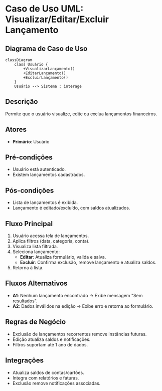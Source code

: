 # Caso de Uso UML: Visualizar/Editar/Excluir Lançamento

## Diagrama de Caso de Uso

```mermaid
classDiagram
    class Usuário {
        +VisualizarLançamento()
        +EditarLançamento()
        +ExcluirLançamento()
    }
    Usuário --> Sistema : interage
```

## Descrição
Permite que o usuário visualize, edite ou exclua lançamentos financeiros.

## Atores
- **Primário**: Usuário

## Pré-condições
- Usuário está autenticado.
- Existem lançamentos cadastrados.

## Pós-condições
- Lista de lançamentos é exibida.
- Lançamento é editado/excluído, com saldos atualizados.

## Fluxo Principal
1. Usuário acessa tela de lançamentos.
2. Aplica filtros (data, categoria, conta).
3. Visualiza lista filtrada.
4. Seleciona lançamento:
   - **Editar**: Atualiza formulário, valida e salva.
   - **Excluir**: Confirma exclusão, remove lançamento e atualiza saldos.
5. Retorna à lista.

## Fluxos Alternativos
- **A1**: Nenhum lançamento encontrado → Exibe mensagem "Sem resultados".
- **A2**: Dados inválidos na edição → Exibe erro e retorna ao formulário.

## Regras de Negócio
- Exclusão de lançamentos recorrentes remove instâncias futuras.
- Edição atualiza saldos e notificações.
- Filtros suportam até 1 ano de dados.

## Integrações
- Atualiza saldos de contas/cartões.
- Integra com relatórios e faturas.
- Exclusão remove notificações associadas.